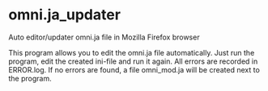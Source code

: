 # omni.ja_updater
Auto editor/updater omni.ja file in Mozilla Firefox browser

This program allows you to edit the omni.ja file automatically.
Just run the program, edit the created ini-file and run it again.
All errors are recorded in ERROR.log.
If no errors are found, a file omni_mod.ja will be created next to the program.
